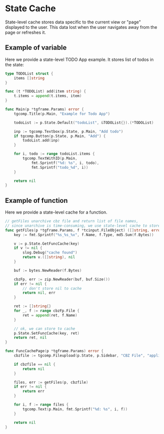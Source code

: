 # State Cache

State-level cache stores data specific to the current view or "page" displayed to the user.
This data lost when the user navigates away from the page or refreshes it.

## Example of variable

Here we provide a state-level TODO App example.
It stores list of todos in the state:

```go
type TODOList struct {
	items []string
}

func (t *TODOList) add(item string) {
	t.items = append(t.items, item)
}

func Main(p *tgframe.Params) error {
	tgcomp.Title(p.Main, "Example for Todo App")

	todoList := p.State.Default("todoList", &TODOList{}).(*TODOList)

	inp := tgcomp.Textbox(p.State, p.Main, "Add todo")
	if tgcomp.Button(p.State, p.Main, "Add") {
		todoList.add(inp)
	}

	for i, todo := range todoList.items {
		tgcomp.TextWithID(p.Main,
			fmt.Sprintf("%d: %s", i, todo),
			fmt.Sprintf("todo_%d", i))
	}

	return nil
}
```

## Example of function

Here we provide a state-level cache for a function.

```go
// getFiles unarchive cbz file and return list of file names,
// since unarchive is time-consuming, we use state-level cache to store the result
func getFiles(p *tgframe.Params, f *tcinput.FileObject) ([]string, error) {
	key := fmt.Sprintf("%s_%s_%x", f.Name, f.Type, md5.Sum(f.Bytes))

	v := p.State.GetFuncCache(key)
	if v != nil {
		slog.Debug("cache found")
		return v.([]string), nil
	}

	buf := bytes.NewReader(f.Bytes)

	cbzFp, err := zip.NewReader(buf, buf.Size())
	if err != nil {
		// don't store nil to cache
		return nil, err
	}

	ret := []string{}
	for _, f := range cbzFp.File {
		ret = append(ret, f.Name)
	}

	// ok, we can store to cache
	p.State.SetFuncCache(key, ret)
	return ret, nil
}

func FuncCachePage(p *tgframe.Params) error {
	cbzfile := tgcomp.Fileupload(p.State, p.Sidebar, "CBZ File", "application/x-cbz")

	if cbzfile == nil {
		return nil
	}

	files, err := getFiles(p, cbzfile)
	if err != nil {
		return err
	}

	for i, f := range files {
		tgcomp.Text(p.Main, fmt.Sprintf("%d: %s", i, f))
	}

	return nil
}
```
